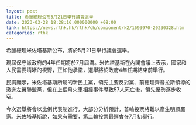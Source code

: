 ```yaml
---
layout: post
title: 希臘總理公布5月21日舉行議會選舉
date: 2023-03-28 18:28:16.000000000 +08:00
link: https://news.rthk.hk/rthk/ch/component/k2/1693970-20230328.htm
categories: rthk
---
```


希臘總理米佐塔基斯公布，將於5月21日舉行議會選舉。

現屆保守派政府的4年任期將於7月屆滿。米佐塔基斯在內閣會議上表示，國家和人民需要清晰的視野，正如他承諾，選舉將於政府4年任期結束前舉行。

民調顯示，米佐塔基斯所屬的新民主黨，領先主要反對黨、前總理齊普拉斯領導的激進左翼聯盟黨，但在上個月火車相撞事件導致57人死亡後，領先優勢逐步收窄。

今次選舉將會以比例代表制進行，大部分分析預計，首輪投票將難以產生明顯贏家。米佐塔基斯說，如果有需要，第二輪投票最遲會在7月初舉行。
